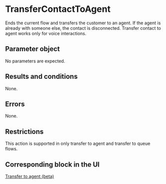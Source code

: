 # TransferContactToAgent<a name="contact-actions-transfercontacttoagent"></a>

Ends the current flow and transfers the customer to an agent\. If the agent is already with someone else, the contact is disconnected\. Transfer contact to agent works only for voice interactions\. 

## Parameter object<a name="transfercontacttoagent-parameter"></a>

No parameters are expected\.

## Results and conditions<a name="transfercontacttoagent-results"></a>

None\.

## Errors<a name="transfercontacttoagent-errors"></a>

None\.

## Restrictions<a name="transfercontacttoagent-restrictions"></a>

This action is supported in only transfer to agent and transfer to queue flows\. 

## Corresponding block in the UI<a name="transfercontacttoagent-ui"></a>

[Transfer to agent \(beta\)](transfer-to-agent-block.md)